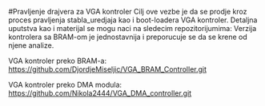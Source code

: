 #Pravljenje drajvera za VGA kontroler
Cilj ove vezbe je da se prodje kroz proces pravljenja stabla_uredjaja kao i boot-loadera VGA kontroler.
Detaljna uputstva kao i materijal se mogu naci na sledecim repozitorijumima:
Verzija kontrolera sa BRAM-om je jednostavnija i preporucuje se da se krene od njene analize.

VGA kontroler preko BRAM-a:
https://github.com/DjordjeMiseljic/VGA_BRAM_Controller.git	

VGA kontroler preko DMA modula:
https://github.com/Nikola2444/VGA_DMA_controller.git
